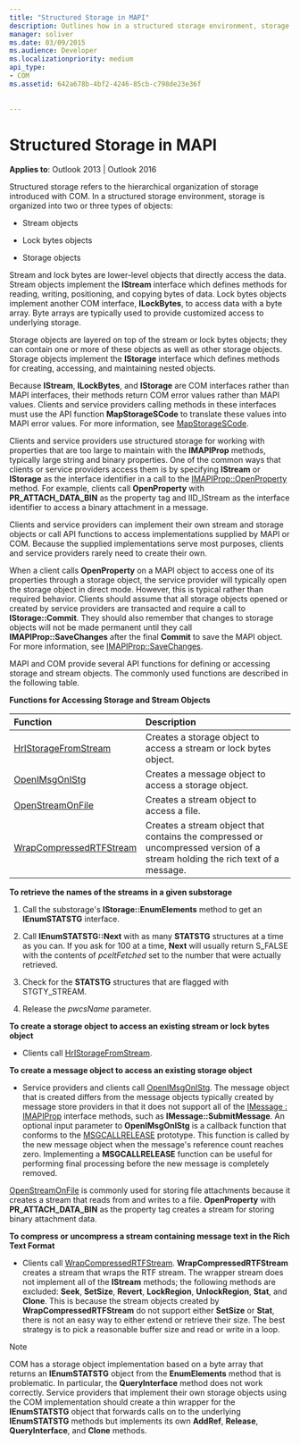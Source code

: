 ```yaml
---
title: "Structured Storage in MAPI"
description: Outlines how in a structured storage environment, storage is organized into two or three types of objects.
manager: soliver
ms.date: 03/09/2015
ms.audience: Developer
ms.localizationpriority: medium
api_type:
- COM
ms.assetid: 642a678b-4bf2-4246-85cb-c798de23e36f
 
 
---
```


# Structured Storage in MAPI

  
  
**Applies to**: Outlook 2013 | Outlook 2016 
  
Structured storage refers to the hierarchical organization of storage introduced with COM. In a structured storage environment, storage is organized into two or three types of objects: 
  
- Stream objects
    
- Lock bytes objects
    
- Storage objects
    
Stream and lock bytes are lower-level objects that directly access the data. Stream objects implement the **IStream** interface which defines methods for reading, writing, positioning, and copying bytes of data. Lock bytes objects implement another COM interface, **ILockBytes**, to access data with a byte array. Byte arrays are typically used to provide customized access to underlying storage.
  
Storage objects are layered on top of the stream or lock bytes objects; they can contain one or more of these objects as well as other storage objects. Storage objects implement the **IStorage** interface which defines methods for creating, accessing, and maintaining nested objects. 
  
Because **IStream**, **ILockBytes**, and **IStorage** are COM interfaces rather than MAPI interfaces, their methods return COM error values rather than MAPI values. Clients and service providers calling methods in these interfaces must use the API function **MapStorageSCode** to translate these values into MAPI error values. For more information, see [MapStorageSCode](mapstoragescode.md).
  
Clients and service providers use structured storage for working with properties that are too large to maintain with the **IMAPIProp** methods, typically large string and binary properties. One of the common ways that clients or service providers access them is by specifying **IStream** or **IStorage** as the interface identifier in a call to the [IMAPIProp::OpenProperty](imapiprop-openproperty.md) method. For example, clients call **OpenProperty** with **PR_ATTACH_DATA_BIN** as the property tag and IID_IStream as the interface identifier to access a binary attachment in a message. 
  
Clients and service providers can implement their own stream and storage objects or call API functions to access implementations supplied by MAPI or COM. Because the supplied implementations serve most purposes, clients and service providers rarely need to create their own. 
  
When a client calls **OpenProperty** on a MAPI object to access one of its properties through a storage object, the service provider will typically open the storage object in direct mode. However, this is typical rather than required behavior. Clients should assume that all storage objects opened or created by service providers are transacted and require a call to **IStorage::Commit**. They should also remember that changes to storage objects will not be made permanent until they call **IMAPIProp::SaveChanges** after the final **Commit** to save the MAPI object. For more information, see [IMAPIProp::SaveChanges](imapiprop-savechanges.md).
  
MAPI and COM provide several API functions for defining or accessing storage and stream objects. The commonly used functions are described in the following table.
  
**Functions for Accessing Storage and Stream Objects**

|**Function**|**Description**|
|:-----|:-----|
|[HrIStorageFromStream](hristoragefromstream.md) <br/> |Creates a storage object to access a stream or lock bytes object. |
|[OpenIMsgOnIStg](openimsgonistg.md) <br/> |Creates a message object to access a storage object. |
|[OpenStreamOnFile](openstreamonfile.md) <br/> |Creates a stream object to access a file. |
|[WrapCompressedRTFStream](wrapcompressedrtfstream.md) <br/> |Creates a stream object that contains the compressed or uncompressed version of a stream holding the rich text of a message. |
   
 **To retrieve the names of the streams in a given substorage**
  
1. Call the substorage's **IStorage::EnumElements** method to get an **IEnumSTATSTG** interface. 
    
2. Call **IEnumSTATSTG::Next** with as many **STATSTG** structures at a time as you can. If you ask for 100 at a time, **Next** will usually return S_FALSE with the contents of  _pceltFetched_ set to the number that were actually retrieved. 
    
3. Check for the **STATSTG** structures that are flagged with STGTY_STREAM. 
    
4. Release the  _pwcsName_ parameter. 
    
 **To create a storage object to access an existing stream or lock bytes object**
  
- Clients call [HrIStorageFromStream](hristoragefromstream.md). 
    
 **To create a message object to access an existing storage object**
  
- Service providers and clients call [OpenIMsgOnIStg](openimsgonistg.md). The message object that is created differs from the message objects typically created by message store providers in that it does not support all of the [IMessage : IMAPIProp](imessageimapiprop.md) interface methods, such as **IMessage::SubmitMessage**. An optional input parameter to **OpenIMsgOnIStg** is a callback function that conforms to the [MSGCALLRELEASE](msgcallrelease.md) prototype. This function is called by the new message object when the message's reference count reaches zero. Implementing a **MSGCALLRELEASE** function can be useful for performing final processing before the new message is completely removed. 
    
[OpenStreamOnFile](openstreamonfile.md) is commonly used for storing file attachments because it creates a stream that reads from and writes to a file. **OpenProperty** with **PR_ATTACH_DATA_BIN** as the property tag creates a stream for storing binary attachment data. 
  
 **To compress or uncompress a stream containing message text in the Rich Text Format**
  
- Clients call [WrapCompressedRTFStream](wrapcompressedrtfstream.md). **WrapCompressedRTFStream** creates a stream that wraps the RTF stream. The wrapper stream does not implement all of the **IStream** methods; the following methods are excluded: **Seek**, **SetSize**, **Revert**, **LockRegion**, **UnlockRegion**, **Stat**, and **Clone**. This is because the stream objects created by **WrapCompressedRTFStream** do not support either **SetSize** or **Stat**, there is not an easy way to either extend or retrieve their size. The best strategy is to pick a reasonable buffer size and read or write in a loop.
    
> [!NOTE]
> COM has a storage object implementation based on a byte array that returns an **IEnumSTATSTG** object from the **EnumElements** method that is problematic. In particular, the **QueryInterface** method does not work correctly. Service providers that implement their own storage objects using the COM implementation should create a thin wrapper for the **IEnumSTATSTG** object that forwards calls on to the underlying **IEnumSTATSTG** methods but implements its own **AddRef**, **Release**, **QueryInterface**, and **Clone** methods. 
  

